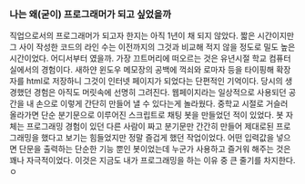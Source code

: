 ### 나는 왜(굳이) 프로그래머가 되고 싶었을까
직업으로서의 프로그래머가 되고자 한지는 아직 1년이 채 되지 않았다. 짧은 시간이지만 그 사이 작성한 코드의 라인 수는 이전까지의 그것과 비교해 적지 않을 정도로 밀도 높은 시간이었다. 어디서부터 였을까. 가장 끄트머리에 떠오르는 것은 유년시절 학교 컴퓨터실에서의 경험이다. 새하얀 윈도우 메모장의 공백에 꺽쇠와 로마자 등을 타이핑해 확장자를 html로 저장하니 그것이 인터넷 페이지가 되었다는 단편적인 기억이다. 당시의 생경했던 경험은 아직도 머릿속에 선명히 그려진다. 웹페이지라는 일상적으로 사용되던 공간을 내 손으로 이렇게 간단히 만들어 낼 수 있다는게 놀라웠다. 중학교 시절로 거슬러 올라가면 단순 분기문으로 이루어진 스크립트로 채팅 봇을 만들었던 적이 있었다. 봇 자체는 프로그래밍 경험이 있던 다른 사람이 짜고 분기문만 간간히 만들어 제대로된 프로그래밍을 했다고 보기는 힘들었지만 정말 즐겁게 했던 작업이었다. 어떤 입력값을 넣으면 단문을 출력하는 단순한 기능 뿐인 봇이었는데 누군가 사용하고 즐거워 해주는 것은 꽤나 자극적이었다. 이것은 지금도 내가 프로그래밍을 하는 이유 중 큰 줄기를 차지한다.ㅇ
